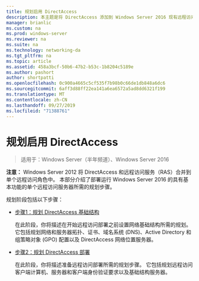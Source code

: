 ```yaml
---
title: 规划启用 DirectAccess
description: 本主题是将 DirectAccess 添加到 Windows Server 2016 现有远程访问（VPN）部署的指南的一部分
manager: brianlic
ms.custom: na
ms.prod: windows-server
ms.reviewer: na
ms.suite: na
ms.technology: networking-da
ms.tgt_pltfrm: na
ms.topic: article
ms.assetid: 458a3bcf-50b6-47b2-b53c-1b8204c5189e
ms.author: pashort
author: shortpatti
ms.openlocfilehash: 0c900a4665c5cf535f7b98b0c66de1db848a6dc6
ms.sourcegitcommit: 6aff3d88ff22ea141a6ea6572a5ad8dd6321f199
ms.translationtype: MT
ms.contentlocale: zh-CN
ms.lasthandoff: 09/27/2019
ms.locfileid: "71388761"
---
```

# <a name="plan-to-enable-directaccess"></a>规划启用 DirectAccess

>适用于：Windows Server（半年频道）、Windows Server 2016

**注意：** Windows Server 2012 将 DirectAccess 和远程访问服务（RAS）合并到单个远程访问角色中。 本部分介绍了部署运行 Windows Server 2016 的具有基本功能的单个远程访问服务器所需的规划步骤。 

规划阶段包括以下步骤：  
  
-   [步骤1：规划 DirectAccess 基础结构](step-1-plan-da-inf-davpn.md)  
  
    在此阶段，你将描述在开始远程访问部署之前设置网络基础结构所需的规划。 它包括规划网络和服务器拓扑、证书、域名系统 (DNS)、Active Directory 和组策略对象 (GPO) 配置以及 DirectAccess 网络位置服务器。  
  
-   [步骤2：规划 DirectAccess 部署](step-2-plan-da-davpn.md)  
  
    在此阶段，你将描述准备远程访问部署所需的规划步骤。 它包括规划远程访问客户端计算机、服务器和客户端身份验证要求以及基础结构服务器。  
  
 
  


